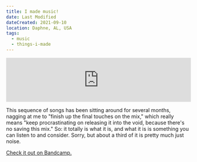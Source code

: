 ```yaml
---
title: I made music!
date: Last Modified
dateCreated: 2021-09-10
location: Daphne, AL, USA
tags:
  - music
  - things-i-made
---
```

<iframe style="border: 0; width: 100%; height: 120px;" src="https://bandcamp.com/EmbeddedPlayer/album=2538551780/size=large/bgcol=ffffff/linkcol=333333/tracklist=false/artwork=small/transparent=true/" seamless><a href="https://minttoothpick.bandcamp.com/album/returner-commence">Returner, Commence by minttoothpick</a></iframe>

This sequence of songs has been sitting around for several months, nagging at me to "finish up the final touches on the mix," which really means "keep procrastinating on releasing it into the void, because there's no saving this mix." So: it totally is what it is, and what it is is something you can listen to and consider. Sorry, but about a third of it is pretty much just noise.

[Check it out on Bandcamp.](https://minttoothpick.bandcamp.com/)
